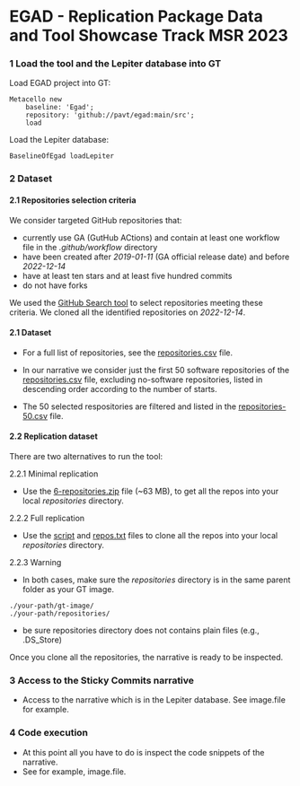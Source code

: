 # EGAD - Replication Package Data and Tool Showcase Track MSR 2023

### 1 Load the tool and the Lepiter database into GT

Load EGAD project into GT:
```
Metacello new
	baseline: 'Egad';
	repository: 'github://pavt/egad:main/src';
	load
```

Load the Lepiter database:
```
BaselineOfEgad loadLepiter
```

### 2 Dataset

#### 2.1 Repositories selection criteria

We consider targeted GitHub repositories that: 
- currently use GA (GutHub ACtions) and contain at least one workflow file in the *.github/workflow* directory
- have been created  after *2019-01-11* (GA official release date)  and before *2022-12-14*
- have at least ten stars and at least five hundred commits
- do not have forks

We used the [GitHub Search tool](https://seart-ghs.si.usi.ch/) to select repositories meeting these criteria. 
We cloned all the identified repositories on *2022-12-14*. 

#### 2.1 Dataset

- For a full list of repositories, see the [repositories.csv](https://github.com/pavt/egad/blob/main/dataset/repositories.csv) file.

- In our narrative we consider just the first 50 software repositories of the [repositories.csv](https://github.com/pavt/egad/blob/main/dataset/repositories.csv) file, excluding no-software repositories, listed in descending order according to the number of starts. 

- The 50 selected respositories are filtered and listed in the [repositories-50.csv](https://github.com/pavt/egad/blob/main/dataset/repositories-50.csv) file.

#### 2.2 Replication dataset

There are two alternatives to run the tool:

2.2.1 Minimal replication

- Use the [6-repositories.zip](https://github.com/pavt/egad/blob/main/dataset/6-repositories.zip) file (~63 MB), to get all the repos into your local *repositories* directory.

2.2.2 Full replication

- Use the [script](https://github.com/pavt/egad/blob/main/dataset/script/clone_all.sh) and [repos.txt](https://github.com/pavt/egad/blob/main/dataset/script/repos.txt) files to clone all the repos into your local *repositories* directory.

2.2.3 Warning

- In both cases, make sure the *repositories* directory is in the same parent folder as your GT image.
```
./your-path/gt-image/
./your-path/repositories/
```
- be sure repositories directory does not contains plain files (e.g., .DS_Store)

Once you clone all the repositories, the narrative is ready to be inspected.

### 3 Access to the Sticky Commits narrative

-  Access to the narrative which is in the Lepiter database. See image.file for example.

### 4 Code execution
- At this point all you have to do is inspect the code snippets of the narrative.
- See for example, image.file.
